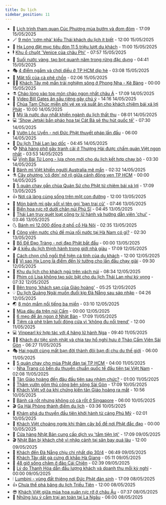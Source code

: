 ```yaml
---
title: Du lịch
sidebar_position: 11
---
```


<!-- vnexpress-du-lich:START -->
- 💂 [Lịch trình tham quan Cúc Phương mùa bướm và đom đóm](https://vnexpress.net/lich-trinh-tham-quan-cuc-phuong-mua-buom-va-dom-dom-4885673.html) - 17:09 15/05/2025
- 🪄 [9 món &#39;cơm nhà&#39; kiểu Thái khách du lịch ít biết](https://vnexpress.net/9-mon-com-nha-kieu-thai-khach-du-lich-it-biet-4884593.html) - 12:00 15/05/2025
- 🦅 [Hạ Long đặt mục tiêu đón 11,5 triệu lượt du khách](https://vnexpress.net/ha-long-dat-muc-tieu-don-11-5-trieu-luot-du-khach-4886354.html) - 11:00 15/05/2025
- 🕴 [Khu ổ chuột &#39;Venice của châu Phi&#39;](https://vnexpress.net/khu-o-chuot-venice-cua-chau-phi-4883886.html) - 07:57 15/05/2025
- 👀 [Suối nước vàng, tạo bọt quanh năm trong rừng đặc dụng](https://vnexpress.net/suoi-nuoc-vang-tao-bot-quanh-nam-trong-rung-dac-dung-4886061.html) - 04:41 15/05/2025
- 🎭 [4 điểm ngắm và chơi diều ở TP HCM dịp hè](https://vnexpress.net/4-diem-ngam-va-choi-dieu-o-tp-hcm-dip-he-4886028.html) - 03:08 15/05/2025
- 🦒 [Mặt tối của cà phê chồn](https://vnexpress.net/mat-toi-cua-ca-phe-chon-4885923.html) - 02:06 15/05/2025
- 👨‍🏫 [Khách Tây mê mẩn trải nghiệm sông ở Phong Nha - Kẻ Bàng](https://vnexpress.net/khach-tay-me-man-trai-nghiem-song-o-phong-nha-ke-bang-4885890.html) - 00:00 15/05/2025
- ⚗️ [Cháo lòng vào top món cháo ngon nhất châu Á](https://vnexpress.net/chao-long-vao-top-mon-chao-ngon-nhat-chau-a-4885911.html) - 17:09 14/05/2025
- 🥸 [Video Bill Gates ăn sầu riêng gây chú ý](https://vnexpress.net/video-bill-gates-an-sau-rieng-gay-chu-y-4886063.html) - 14:16 14/05/2025
- 🤠 [Chùa Tam Chúc miễn phí vé xe và suất ăn cho khách chiêm bái xá lợi Phật](https://vnexpress.net/chua-tam-chuc-mien-phi-ve-xe-va-suat-an-cho-khach-chiem-bai-xa-loi-phat-4886008.html) - 10:00 14/05/2025
- 🚀 [Mỹ là nước duy nhất khiến ngành du lịch thất thu](https://vnexpress.net/my-la-nuoc-duy-nhat-khien-nganh-du-lich-that-thu-4885664.html) - 08:01 14/05/2025
- 💻 [&#39;Show Jetski bắn pháo hoa tại Cát Bà sẽ thu hút quốc tế&#39;](https://vnexpress.net/show-jetski-ban-phao-hoa-tai-cat-ba-se-thu-hut-quoc-te-4885880.html) - 07:30 14/05/2025
- 💼 [Vườn Lộc Uyển - nơi Đức Phật thuyết pháp lần đầu](https://vnexpress.net/vuon-loc-uyen-noi-duc-phat-thuyet-phap-lan-dau-4885425.html) - 06:00 14/05/2025
- 🤡 [Du lịch Thái Lan lao dốc](https://vnexpress.net/du-lich-thai-lan-lao-doc-4885665.html) - 04:45 14/05/2025
- 🐵 [Nhà hàng phở gây tranh cãi ở Thượng Hải được chấm quán Việt ngon nhất](https://vnexpress.net/nha-hang-pho-gay-tranh-cai-o-thuong-hai-duoc-cham-quan-viet-ngon-nhat-4885571.html) - 03:53 14/05/2025
- 😺 [Vịnh Bái Tử Long - lựa chọn mới cho du lịch kết hợp chạy bộ](https://vnexpress.net/vinh-bai-tu-long-lua-chon-moi-cho-du-lich-ket-hop-chay-bo-4885488.html) - 03:30 14/05/2025
- 🌈 [Bánh mì Việt khiến người Australia mê mẩn](https://vnexpress.net/banh-mi-viet-khien-nguoi-australia-me-man-4885500.html) - 02:32 14/05/2025
- ⚗️ [Cây phượng &#39;cô đơn&#39; nở rộ giữa cánh đồng ven TP HCM](https://vnexpress.net/cay-phuong-co-don-no-ro-giua-canh-dong-ven-tp-hcm-4884839.html) - 00:00 14/05/2025
- 👀 [5 quán chay gần chùa Quán Sứ cho Phật tử chiêm bái xá lợi](https://vnexpress.net/5-quan-chay-gan-chua-quan-su-cho-phat-tu-chiem-bai-xa-loi-4885152.html) - 17:09 13/05/2025
- 👍 [Nơi cả làng cùng sống trên một con đường](https://vnexpress.net/noi-ca-lang-cung-song-tren-mot-con-duong-4885391.html) - 12:00 13/05/2025
- 💄 [Món bánh mì gây sốt vì tên gọi &#39;bạn trai cũ&#39;](https://vnexpress.net/mon-banh-mi-gay-sot-vi-ten-goi-ban-trai-cu-4885356.html) - 07:46 13/05/2025
- 🥷 [Biển hoa rực rỡ dưới chân núi Phú Sĩ](https://vnexpress.net/bien-hoa-ruc-ro-duoi-chan-nui-phu-si-4885259.html) - 04:45 13/05/2025
- 📝 [Thái Lan truy quét loạt công ty lữ hành và hướng dẫn viên &#39;chui&#39;](https://vnexpress.net/thai-lan-truy-quet-loat-cong-ty-lu-hanh-va-huong-dan-vien-chui-4885217.html) - 03:46 13/05/2025
- 🌜 [Bánh mì 12.000 đồng ở phố cổ Hà Nội](https://vnexpress.net/banh-mi-12-000-dong-o-pho-co-ha-noi-4883293.html) - 02:35 13/05/2025
- 📝 [Công viên nước chủ đề múa rối nước tại Hà Nam có gì?](https://vnexpress.net/cong-vien-nuoc-chu-de-mua-roi-nuoc-tai-ha-nam-co-gi-4884831.html) - 02:30 13/05/2025
- 🧰 [Bồ Đề Đạo Tràng - nơi đạo Phật bắt đầu](https://vnexpress.net/bo-de-dao-trang-noi-dao-phat-bat-dau-4884796.html) - 00:00 13/05/2025
- 🎬 [4 kiểu du lịch thịnh hành trong giới nhà giàu](https://vnexpress.net/4-kieu-du-lich-thinh-hanh-trong-gioi-nha-giau-4884684.html) - 17:09 12/05/2025
- 🧐 [Cách chọn chỗ ngồi thể hiện cá tính của du khách](https://vnexpress.net/cach-chon-cho-ngoi-the-hien-ca-tinh-cua-du-khach-4884579.html) - 12:00 12/05/2025
- 👨‍🏫 [Vì sao Hạ Long là điểm đến lý tưởng cho lần đầu chạy giải](https://vnexpress.net/vi-sao-ha-long-la-diem-den-ly-tuong-cho-lan-dau-chay-giai-4884799.html) - 09:30 12/05/2025
- 🦣 [Khu du lịch cho khách ngủ trên vách núi](https://vnexpress.net/khu-du-lich-cho-khach-ngu-tren-vach-nui-4884734.html) - 08:34 12/05/2025
- 🌋 [Phim có Lisa không tạo sức bật cho du lịch Thái Lan như kỳ vọng](https://vnexpress.net/phim-co-lisa-khong-tao-suc-bat-cho-du-lich-thai-lan-nhu-ky-vong-4884645.html) - 07:32 12/05/2025
- 🦄 [Bên trong &#39;khách sạn của Giáo hoàng&#39;](https://vnexpress.net/ben-trong-khach-san-cua-giao-hoang-4884616.html) - 05:25 12/05/2025
- 💡 [Du lịch Quảng Ngãi muốn đuổi kịp Đà Nẵng sau sáp nhập](https://vnexpress.net/du-lich-quang-ngai-muon-duoi-kip-da-nang-sau-sap-nhap-4884603.html) - 04:26 12/05/2025
- 🌏 [8 món mắm nổi tiếng ba miền](https://vnexpress.net/8-mon-mam-noi-tieng-ba-mien-4884519.html) - 03:10 12/05/2025
- 💂 [Mùa dâu da trên núi Cấm](https://vnexpress.net/mua-dau-da-tren-nui-cam-4882774.html) - 00:00 12/05/2025
- 🤩 [6 mẹo để ăn ngon ở Nhật Bản](https://vnexpress.net/6-meo-de-an-ngon-o-nhat-ban-4884000.html) - 17:09 11/05/2025
- 💪 [Tiệm cà phê trăm tuổi đóng cửa vì &#39;không đu nổi trend&#39;](https://vnexpress.net/tiem-ca-phe-tram-tuoi-dong-cua-vi-khong-du-noi-trend-4884378.html) - 12:00 11/05/2025
- 💻 [Vinpearl ký hợp tác với 4 hãng lữ hành Nga](https://vnexpress.net/vinpearl-ky-hop-tac-voi-4-hang-lu-hanh-nga-4884420.html) - 09:40 11/05/2025
- 🧑‍💻 [Khách dự tiệc sinh nhật và chia tay hổ nghỉ hưu ở Thảo Cầm Viên Sài Gòn](https://vnexpress.net/khach-du-tiec-sinh-nhat-va-chia-tay-ho-nghi-huu-o-thao-cam-vien-sai-gon-4884371.html) - 06:27 11/05/2025
- 🎭 [Hai người cùng mất bạn đời thành đôi bạn đi chu du thế giới](https://vnexpress.net/hai-nguoi-cung-mat-ban-doi-thanh-doi-ban-di-chu-du-the-gioi-4884139.html) - 06:00 11/05/2025
- 🧐 [5 quán chay cho mùa Phật đản tại TP HCM](https://vnexpress.net/5-quan-chay-cho-mua-phat-dan-tai-tp-hcm-4883606.html) - 04:00 11/05/2025
- 💡 [Nha Trang có bến du thuyền chuẩn quốc tế đầu tiên tại Việt Nam](https://vnexpress.net/nha-trang-co-ben-du-thuyen-chuan-quoc-te-dau-tien-tai-viet-nam-4884241.html) - 02:08 11/05/2025
- 🌊 [Tân Giáo hoàng đến đâu đầu tiên sau nhậm chức?](https://vnexpress.net/tan-giao-hoang-den-dau-dau-tien-sau-nham-chuc-4884070.html) - 01:00 11/05/2025
- 🎃 [Thăm vườn gốm thủ công bên sông Sài Gòn](https://vnexpress.net/tham-vuon-gom-thu-cong-ben-song-sai-gon-4883356.html) - 17:09 10/05/2025
- 🧠 [Khách Việt vỡ òa khi chứng kiến tân Giáo hoàng ra mắt](https://vnexpress.net/khach-viet-vo-oa-khi-chung-kien-tan-giao-hoang-ra-mat-4884119.html) - 10:56 10/05/2025
- 💄 [Bánh cà rốt nhưng không có cà rốt ở Singapore](https://vnexpress.net/banh-ca-rot-nhung-khong-co-ca-rot-o-singapore-4883708.html) - 06:00 10/05/2025
- 🎬 [Ga Hải Phòng thành điểm du lịch](https://vnexpress.net/ga-hai-phong-thanh-diem-du-lich-4884043.html) - 03:36 10/05/2025
- 🐻 [Khám phá du thuyền đầu tiên khởi hành từ cảng Phú Mỹ](https://vnexpress.net/kham-pha-du-thuyen-dau-tien-khoi-hanh-tu-cang-phu-my-4883398.html) - 02:01 10/05/2025
- 🌝 [Khách Việt choáng ngợp khi thăm cây bồ đề nơi Phật đắc đạo](https://vnexpress.net/khach-viet-choang-ngop-khi-tham-cay-bo-de-noi-phat-dac-dao-4883322.html) - 00:00 10/05/2025
- 🤩 [Cửa hàng Nhật Bản cung cấp dịch vụ &#39;tắm tiện lợi&#39;](https://vnexpress.net/cua-hang-nhat-ban-cung-cap-dich-vu-tam-tien-loi-4883846.html) - 17:09 09/05/2025
- 🎬 [Nhật Bản bị khách chê vì nhập cảnh tại sân bay quá lâu](https://vnexpress.net/nhat-ban-bi-khach-che-vi-nhap-canh-tai-san-bay-qua-lau-4883742.html) - 12:00 09/05/2025
- 🦩 [Khách đến Đà Nẵng chịu chi nhất dịp 30/4](https://vnexpress.net/khach-den-da-nang-chiu-chi-nhat-dip-30-4-4883569.html) - 06:49 09/05/2025
- 🦍 [Khách Tây dắt gà cưng đi khắp Hà Giang](https://vnexpress.net/khach-tay-dat-ga-cung-di-khap-ha-giang-4883581.html) - 05:11 09/05/2025
- 👀 [48 giờ sống chậm ở đảo Cái Chiên](https://vnexpress.net/48-gio-song-cham-o-dao-cai-chien-4882815.html) - 02:39 09/05/2025
- 🧰 [Lý do Thanh Hóa dẫn đầu lượng khách và doanh thu mỗi kỳ nghỉ](https://vnexpress.net/ly-do-thanh-hoa-dan-dau-luong-khach-va-doanh-thu-moi-ky-nghi-4883125.html) - 00:00 09/05/2025
- 🕯 [Lumbini - vùng đất thiêng nơi Đức Phật đản sinh](https://vnexpress.net/lumbini-vung-dat-thieng-noi-duc-phat-dan-sinh-4882845.html) - 17:09 08/05/2025
- 👍 [Chưa thể phá băng du lịch Triều Tiên](https://vnexpress.net/chua-the-pha-bang-du-lich-trieu-tien-4883162.html) - 12:00 08/05/2025
- 😎 [Khách Việt giữa mùa hoa xuân rực rỡ ở châu Âu](https://vnexpress.net/khach-viet-giua-mua-hoa-xuan-ruc-ro-o-chau-au-4881055.html) - 07:37 08/05/2025
- 🐘 [Những lưu ý cắm trại an toàn tại La Ngâu](https://vnexpress.net/nhung-luu-y-cam-trai-an-toan-tai-la-ngau-4881211.html) - 06:00 08/05/2025<!-- vnexpress-du-lich:END -->
